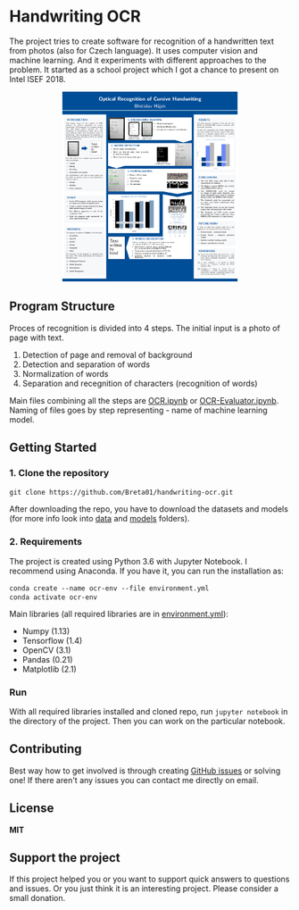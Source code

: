 # Handwriting OCR
The project tries to create software for recognition of a handwritten text from photos (also for Czech language). It uses computer vision and machine learning. And it experiments with different approaches to the problem. It started as a school project which I got a chance to present on Intel ISEF 2018.

<p align="center"><img src ="doc/imgs/poster.png?raw=true" height="340" alt="Sublime's custom image" /></p>

## Program Structure
Proces of recognition is divided into 4 steps. The initial input is a photo of page with text.

1. Detection of page and removal of background
2. Detection and separation of words
3. Normalization of words
4. Separation and recegnition of characters (recognition of words)

Main files combining all the steps are [OCR.ipynb](notebooks/OCR.ipynb) or [OCR-Evaluator.ipynb](notebooks/ocr_evaluator.ipynb). Naming of files goes by step representing - name of machine learning model.

## Getting Started
### 1. Clone the repository
```
git clone https://github.com/Breta01/handwriting-ocr.git
```
After downloading the repo, you have to download the datasets and models (for more info look into [data](data/) and [models](models/) folders).

### 2. Requirements
The project is created using Python 3.6 with Jupyter Notebook. I recommend using Anaconda. If you have it, you can run the installation as:
```
conda create --name ocr-env --file environment.yml
conda activate ocr-env
```
Main libraries (all required libraries are in [environment.yml](environment.yml)):
* Numpy (1.13)
* Tensorflow (1.4)
* OpenCV (3.1)
* Pandas (0.21)
* Matplotlib (2.1)

### Run
With all required libraries installed and cloned repo, run `jupyter notebook` in the directory of the project. Then you can work on the particular notebook.

## Contributing
Best way how to get involved is through creating [GitHub issues](https://github.com/Breta01/handwriting-ocr/issues) or solving one! If there aren't any issues you can contact me directly on email.

## License
**MIT**

## Support the project
If this project helped you or you want to support quick answers to questions and issues. Or you just think it is an interesting project. Please consider a small donation.

